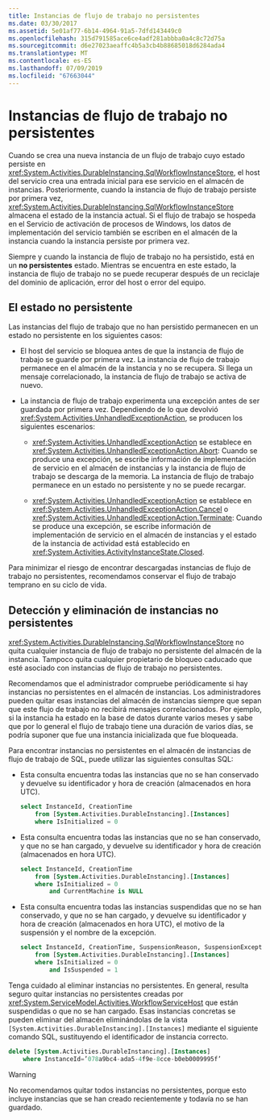 ```yaml
---
title: Instancias de flujo de trabajo no persistentes
ms.date: 03/30/2017
ms.assetid: 5e01af77-6b14-4964-91a5-7dfd143449c0
ms.openlocfilehash: 315d791585ace6ce4adf281abbba0a4c8c72d75a
ms.sourcegitcommit: d6e27023aeaffc4b5a3cb4b88685018d6284ada4
ms.translationtype: MT
ms.contentlocale: es-ES
ms.lasthandoff: 07/09/2019
ms.locfileid: "67663044"
---
```

# <a name="non-persisted-workflow-instances"></a>Instancias de flujo de trabajo no persistentes

Cuando se crea una nueva instancia de un flujo de trabajo cuyo estado persiste en <xref:System.Activities.DurableInstancing.SqlWorkflowInstanceStore>, el host del servicio crea una entrada inicial para ese servicio en el almacén de instancias. Posteriormente, cuando la instancia de flujo de trabajo persiste por primera vez, <xref:System.Activities.DurableInstancing.SqlWorkflowInstanceStore> almacena el estado de la instancia actual. Si el flujo de trabajo se hospeda en el Servicio de activación de procesos de Windows, los datos de implementación del servicio también se escriben en el almacén de la instancia cuando la instancia persiste por primera vez.

Siempre y cuando la instancia de flujo de trabajo no ha persistido, está en un **no persistentes** estado. Mientras se encuentra en este estado, la instancia de flujo de trabajo no se puede recuperar después de un reciclaje del dominio de aplicación, error del host o error del equipo.

## <a name="the-non-persisted-state"></a>El estado no persistente

Las instancias del flujo de trabajo que no han persistido permanecen en un estado no persistente en los siguientes casos:

- El host del servicio se bloquea antes de que la instancia de flujo de trabajo se guarde por primera vez. La instancia de flujo de trabajo permanece en el almacén de la instancia y no se recupera. Si llega un mensaje correlacionado, la instancia de flujo de trabajo se activa de nuevo.

- La instancia de flujo de trabajo experimenta una excepción antes de ser guardada por primera vez. Dependiendo de lo que devolvió <xref:System.Activities.UnhandledExceptionAction>, se producen los siguientes escenarios:

  - <xref:System.Activities.UnhandledExceptionAction> se establece en <xref:System.Activities.UnhandledExceptionAction.Abort>: Cuando se produce una excepción, se escribe información de implementación de servicio en el almacén de instancias y la instancia de flujo de trabajo se descarga de la memoria. La instancia de flujo de trabajo permanece en un estado no persistente y no se puede recargar.

  - <xref:System.Activities.UnhandledExceptionAction> se establece en <xref:System.Activities.UnhandledExceptionAction.Cancel> o <xref:System.Activities.UnhandledExceptionAction.Terminate>: Cuando se produce una excepción, se escribe información de implementación de servicio en el almacén de instancias y el estado de la instancia de actividad está establecido en <xref:System.Activities.ActivityInstanceState.Closed>.

Para minimizar el riesgo de encontrar descargadas instancias de flujo de trabajo no persistentes, recomendamos conservar el flujo de trabajo temprano en su ciclo de vida.

## <a name="detection-and-removal-of-non-persisted-instances"></a>Detección y eliminación de instancias no persistentes

<xref:System.Activities.DurableInstancing.SqlWorkflowInstanceStore> no quita cualquier  instancia de flujo de trabajo no persistente del almacén de la instancia. Tampoco quita cualquier propietario de bloqueo caducado que esté asociado con instancias de flujo de trabajo no persistentes.

Recomendamos que el administrador compruebe periódicamente si hay instancias no persistentes en el almacén de instancias. Los administradores pueden quitar esas instancias del almacén de instancias siempre que sepan que este flujo de trabajo no recibirá mensajes correlacionados. Por ejemplo, si la instancia ha estado en la base de datos durante varios meses y sabe que por lo general el flujo de trabajo tiene una duración de varios días, se podría suponer que fue una instancia inicializada que fue bloqueada.

Para encontrar instancias no persistentes en el almacén de instancias de flujo de trabajo de SQL, puede utilizar las siguientes consultas SQL:

- Esta consulta encuentra todas las instancias que no se han conservado y devuelve su identificador y hora de creación (almacenados en hora UTC).

  ```sql
  select InstanceId, CreationTime
      from [System.Activities.DurableInstancing].[Instances]
      where IsInitialized = 0
  ```

- Esta consulta encuentra todas las instancias que no se han conservado, y que no se han cargado, y devuelve su identificador y hora de creación (almacenados en hora UTC).

  ```sql
  select InstanceId, CreationTime
      from [System.Activities.DurableInstancing].[Instances]
      where IsInitialized = 0
          and CurrentMachine is NULL
  ```

- Esta consulta encuentra todas las instancias suspendidas que no se han conservado, y que no se han cargado, y devuelve su identificador y hora de creación (almacenados en hora UTC), el motivo de la suspensión y el nombre de la excepción.

  ```sql
  select InstanceId, CreationTime, SuspensionReason, SuspensionExceptionName
      from [System.Activities.DurableInstancing].[Instances]
      where IsInitialized = 0
          and IsSuspended = 1
  ```

Tenga cuidado al eliminar instancias no persistentes. En general, resulta seguro quitar instancias no persistentes creadas por <xref:System.ServiceModel.Activities.WorkflowServiceHost> que están suspendidas o que no se han cargado. Esas instancias concretas se pueden eliminar del almacén eliminándolas de la vista `[System.Activities.DurableInstancing].[Instances]` mediante el siguiente comando SQL, sustituyendo el identificador de instancia correcto.

```sql
delete [System.Activities.DurableInstancing].[Instances]
    where InstanceId=’078a9bc4-ada5-4f9e-8cce-b0eb0009995f’
```

> [!WARNING]
> No recomendamos quitar todos instancias no persistentes, porque esto incluye instancias que se han creado recientemente y todavía no se han guardado.
